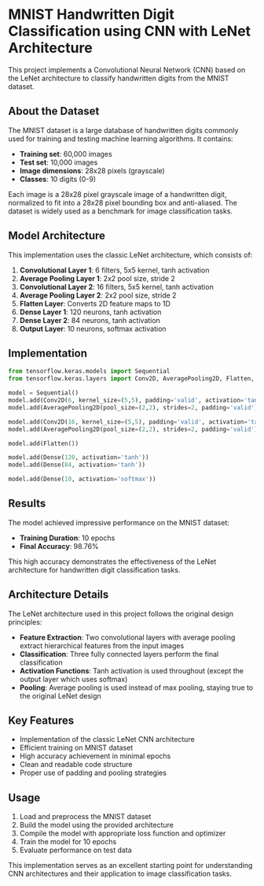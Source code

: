 # MNIST Handwritten Digit Classification using CNN with LeNet Architecture

This project implements a Convolutional Neural Network (CNN) based on the LeNet architecture to classify handwritten digits from the MNIST dataset.

## About the Dataset

The MNIST dataset is a large database of handwritten digits commonly used for training and testing machine learning algorithms. It contains:

- **Training set**: 60,000 images
- **Test set**: 10,000 images
- **Image dimensions**: 28x28 pixels (grayscale)
- **Classes**: 10 digits (0-9)

Each image is a 28x28 pixel grayscale image of a handwritten digit, normalized to fit into a 28x28 pixel bounding box and anti-aliased. The dataset is widely used as a benchmark for image classification tasks.

## Model Architecture

This implementation uses the classic LeNet architecture, which consists of:

1. **Convolutional Layer 1**: 6 filters, 5x5 kernel, tanh activation
2. **Average Pooling Layer 1**: 2x2 pool size, stride 2
3. **Convolutional Layer 2**: 16 filters, 5x5 kernel, tanh activation
4. **Average Pooling Layer 2**: 2x2 pool size, stride 2
5. **Flatten Layer**: Converts 2D feature maps to 1D
6. **Dense Layer 1**: 120 neurons, tanh activation
7. **Dense Layer 2**: 84 neurons, tanh activation
8. **Output Layer**: 10 neurons, softmax activation

## Implementation

```python
from tensorflow.keras.models import Sequential
from tensorflow.keras.layers import Conv2D, AveragePooling2D, Flatten, Dense

model = Sequential()
model.add(Conv2D(6, kernel_size=(5,5), padding='valid', activation='tanh', input_shape=(28,28,1)))
model.add(AveragePooling2D(pool_size=(2,2), strides=2, padding='valid'))

model.add(Conv2D(16, kernel_size=(5,5), padding='valid', activation='tanh'))
model.add(AveragePooling2D(pool_size=(2,2), strides=2, padding='valid'))

model.add(Flatten())

model.add(Dense(120, activation='tanh'))
model.add(Dense(84, activation='tanh'))

model.add(Dense(10, activation='softmax'))
```

## Results

The model achieved impressive performance on the MNIST dataset:

- **Training Duration**: 10 epochs
- **Final Accuracy**: 98.76%

This high accuracy demonstrates the effectiveness of the LeNet architecture for handwritten digit classification tasks.

## Architecture Details

The LeNet architecture used in this project follows the original design principles:

- **Feature Extraction**: Two convolutional layers with average pooling extract hierarchical features from the input images
- **Classification**: Three fully connected layers perform the final classification
- **Activation Functions**: Tanh activation is used throughout (except the output layer which uses softmax)
- **Pooling**: Average pooling is used instead of max pooling, staying true to the original LeNet design

## Key Features

- Implementation of the classic LeNet CNN architecture
- Efficient training on MNIST dataset
- High accuracy achievement in minimal epochs
- Clean and readable code structure
- Proper use of padding and pooling strategies

## Usage

1. Load and preprocess the MNIST dataset
2. Build the model using the provided architecture
3. Compile the model with appropriate loss function and optimizer
4. Train the model for 10 epochs
5. Evaluate performance on test data

This implementation serves as an excellent starting point for understanding CNN architectures and their application to image classification tasks.
